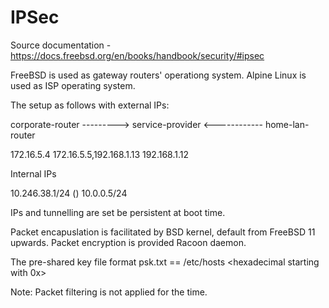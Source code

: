 # IPSec

Source documentation - https://docs.freebsd.org/en/books/handbook/security/#ipsec

FreeBSD is used as gateway routers' operationg system.
Alpine Linux is used as ISP operating system.

The setup as follows with external IPs:

corporate-router ---------> service-provider <------------  home-lan-router

172.16.5.4                  172.16.5.5,192.168.1.13         192.168.1.12

Internal IPs

10.246.38.1/24                 ()                           10.0.0.5/24

IPs and tunnelling are set be persistent at boot time.

Packet encapuslation is facilitated by BSD kernel, default from FreeBSD 11 upwards.
Packet encryption is provided Racoon daemon.

The pre-shared key file format psk.txt == /etc/hosts
<other-end-IP>  <hexadecimal starting with 0x>

Note: Packet filtering is not applied for the time.
